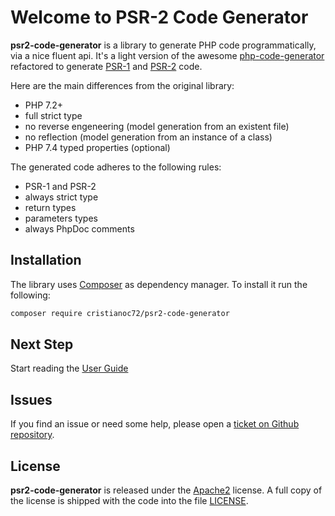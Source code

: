 # Welcome to PSR-2 Code Generator

**psr2-code-generator** is a library to generate PHP code programmatically, via a nice fluent api.
It's a light version of the awesome [php-code-generator](https://github.com/gossi/php-code-generator) refactored
to generate [PSR-1](https://www.php-fig.org/psr/psr-1/) and [PSR-2](https://www.php-fig.org/psr/psr-2/) code.

Here are the main differences from the original library:

  - PHP 7.2+
  - full strict type
  - no reverse engeneering (model generation from an existent file)
  - no reflection (model generation from an instance of a class)
  - PHP 7.4 typed properties (optional)

The generated code adheres to the following rules:

  - PSR-1 and PSR-2
  - always strict type
  - return types
  - parameters types
  - always PhpDoc comments

## Installation

The library uses [Composer](https://getcomposer.org) as dependency manager. To install it run the following:

```bash
composer require cristianoc72/psr2-code-generator
```

## Next Step

Start reading the [User Guide](user_guide.md)

## Issues

If you find an issue or need some help, please open a [ticket on Github repository](https://github.com/cristianoc72/psr2-code-generator/issues).

## License

**psr2-code-generator** is released under the [Apache2](https://www.apache.org/licenses/LICENSE-2.0) license.
A full copy of the license is shipped with the code into the file [LICENSE](https://github.com/cristianoc72/psr2-code-generator/blob/master/LICENSE).
